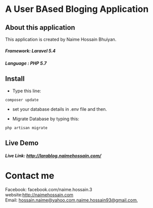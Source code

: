 # A User BAsed Bloging Application

## About this application

This application is created by Naime Hossain Bhuiyan. <br>
##### Framework: Laravel 5.4
##### Language : PHP 5.7

## Install
- Type this line:
```
composer update
```
- set your database details in .env file and then.

- Migrate Database by typing this:
```
php artisan migrate
```



## Live Demo

##### Live Link: http://larablog.naimehossain.com/

# Contact me 
Facebook: facebook.com/naime.hossain.3<br>
website:http://naimehossain.com 
<br>
Email: hossain.naime@yahoo.com,naime.hossain93@gmail.com, 